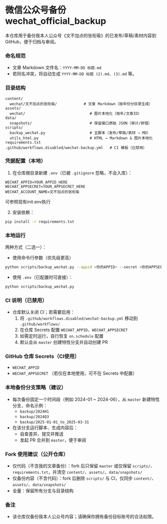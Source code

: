 ﻿# 微信公众号备份 wechat_official_backup

本仓库用于备份我本人公众号《文不加点的张衔瑜》的已发布/草稿/素材内容到 GitHub，便于归档与审阅。

### 命名规范
- 文章 Markdown 文件名：`YYYY-MM-DD 标题.md`
- 若同名冲突，将自动生成 `YYYY-MM-DD 标题 (2).md`、`(3).md` 等。

### 目录结构
```text
content/
  wechat/文不加点的张衔瑜/            # 文章 Markdown（按年份分目录生成）
assets/
  wechat/                             # 图片本地化（按年/文章ID）
data/
  snapshots/                          # 保留接口原始 JSON（审计/排错）
scripts/
  backup_wechat.py                    # 主脚本（发布/草稿/素材 → MD）
  utils_html.py                       # HTML → Markdown & 图片本地化
requirements.txt
.github/workflows.disabled/wechat-backup.yml   # CI 模板（已禁用）
```

### 凭据配置（本地）
1) 在仓库根目录新建 `.env`（已被 `.gitignore` 忽略，不会入库）：
```dotenv
WECHAT_APPID=YOUR_APPID_HERE
WECHAT_APPSECRET=YOUR_APPSECRET_HERE
WECHAT_ACCOUNT_NAME=文不加点的张衔瑜
```
可参照现有init.env执行

2) 安装依赖：
```bash
pip install -r requirements.txt
```

### 本地运行
两种方式（二选一）：
- 使用命令行参数（优先级更高）
```bash
python scripts/backup_wechat.py --appid <你的APPID> --secret <你的APPSECRET> --account-name "文不加点的张衔瑜"
```
- 使用 `.env`（已配置时可直接）：
```bash
python scripts/backup_wechat.py
```

### CI 说明（已禁用）
- 仓库默认关闭 CI；若需要启用：
  1) 将 `.github/workflows.disabled/wechat-backup.yml` 移动到 `.github/workflows/`
  2) 在仓库 Secrets 配置 `WECHAT_APPID`、`WECHAT_APPSECRET`
  3) 如需定时运行，自行恢复 `on.schedule` 配置
  4) 默认会从 `master` 创建特性分支并自动创建 PR

### GitHub 仓库 Secrets（CI使用）
- `WECHAT_APPID`
- `WECHAT_APPSECRET`
（若仅在本地使用，可不在 Secrets 中配置）

### 本地备份分支策略（建议）
- 每次备份固定一个时间段（例如 2024-01 ~ 2024-06），从 `master` 新建特性分支，命名示例：
  - `backup/2024H1`
  - `backup/2024Q3`
  - `backup/2025-01-01_to_2025-03-31`
- 在该分支运行脚本、生成内容后：
  - 自查差异，提交并推送
  - 发起 PR 合并到 `master`，便于审阅

### Fork 使用建议（公开仓库）
- 仅代码（不含我的文章备份）：fork 后只保留 `master` 或仅保留 `scripts/`、`requirements.txt`，并清空 `content/`、`assets/`、`data/snapshots/`
- 仅备份内容（不含代码）：fork 后删除 `scripts/` 与 CI，仅同步 `content/`、`assets/`、`data/snapshots/`
- 全量：保留所有分支与目录结构

### 备注
- 该仓库仅备份我本人公众号内容；请确保你拥有备份目标账号的合法权限。
